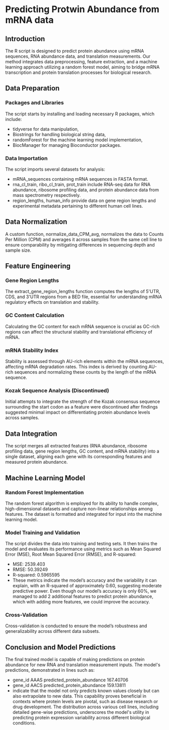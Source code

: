# Predicting Protwin Abundance from mRNA data

## Introduction
The R script is designed to predict protein abundance using mRNA sequences, RNA abundance data, and translation measurements. Our method integrates data preprocessing, feature extraction, and a machine learning approach utilizing a random forest model, aiming to bridge mRNA transcription and protein translation processes for biological research.
## Data Preparation
### Packages and Libraries
The script starts by installing and loading necessary R packages, which include:
- tidyverse for data manipulation,
- Biostrings for handling biological string data,
- randomForest for the machine learning model implementation,
- BiocManager for managing Bioconductor packages.
### Data Importation
The script imports several datasets for analysis:
- mRNA_sequences containing mRNA sequences in FASTA format.
- rna_cl_train, ribo_cl_train, prot_train include RNA-seq data for RNA abundance, ribosome profiling data, and protein abundance data from mass spectrometry respectively.
- region_lengths, human_info provide data on gene region lengths and experimental metadata pertaining to different human cell lines.
## Data Normalization
A custom function, normalize_data_CPM_avg, normalizes the data to Counts Per Million (CPM) and averages it across samples from the same cell line to ensure comparability by mitigating differences in sequencing depth and sample size.
## Feature Engineering
### Gene Region Lengths
The extract_gene_region_lengths function computes the lengths of 5'UTR, CDS, and 3'UTR regions from a BED file, essential for understanding mRNA regulatory effects on translation and stability.
### GC Content Calculation
Calculating the GC content for each mRNA sequence is crucial as GC-rich regions can affect the structural stability and translational efficiency of mRNA.
### mRNA Stability Index
Stability is assessed through AU-rich elements within the mRNA sequences, affecting mRNA degradation rates. This index is derived by counting AU-rich sequences and normalizing these counts by the length of the mRNA sequence.
### Kozak Sequence Analysis (Discontinued)
Initial attempts to integrate the strength of the Kozak consensus sequence surrounding the start codon as a feature were discontinued after findings suggested minimal impact on differentiating protein abundance levels across samples.
## Data Integration
The script merges all extracted features (RNA abundance, ribosome profiling data, gene region lengths, GC content, and mRNA stability) into a single dataset, aligning each gene with its corresponding features and measured protein abundance.
## Machine Learning Model
### Random Forest Implementation
The random forest algorithm is employed for its ability to handle complex, high-dimensional datasets and capture non-linear relationships among features. The dataset is formatted and integrated for input into the machine learning model.
### Model Training and Validation
The script divides the data into training and testing sets. It then trains the model and evaluates its performance using metrics such as Mean Squared Error (MSE), Root Mean Squared Error (RMSE), and R-squared:
- MSE: 2539.403
- RMSE: 50.39249
- R-squared: 0.5965595
- These metrics indicate the model’s accuracy and the variability it can explain, with an R-squared of approximately 0.60, suggesting moderate predictive power.
Even though our model’s accuracy is only 60%, we managed to add 2 additional features to predict protein abundance, which with adding more features, we could improve the accuracy.
### Cross-Validation
Cross-validation is conducted to ensure the model’s robustness and generalizability across different data subsets.
## Conclusion and Model Predictions
The final trained model is capable of making predictions on protein abundance for new RNA and translation measurement inputs. The model's predictions, demonstrated in lines such as:
- gene_id AAAS predicted_protein_abundance 167.40706
- gene_id AACS predicted_protein_abundance 159.13811
- indicate that the model not only predicts known values closely but can also extrapolate to new data. This capability proves beneficial in contexts where protein levels are pivotal, such as disease research or drug development. The distribution across various cell lines, including detailed gene-wise predictions, underscores the model's utility in predicting protein expression variability across different biological conditions.
